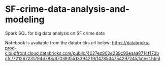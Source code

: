 # SF-crime-data-analysis-and-modeling
Spark SQL for big data analysis on SF crime data

Notebook is avaliable from the databricks url below:
https://databricks-prod-cloudfront.cloud.databricks.com/public/4027ec902e239c93eaaa8714f173bcfc/7212972317946788/3703935513394219/1478534754297245/latest.html
